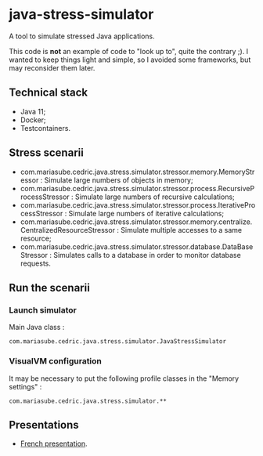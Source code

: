 # java-stress-simulator
A tool to simulate stressed Java applications.

This code is **not** an example of code to "look up to", quite the contrary ;). I wanted to keep things light and simple, so I avoided some frameworks, but may reconsider them later.

## Technical stack
* Java 11;
* Docker;
* Testcontainers.

## Stress scenarii

* com.mariasube.cedric.java.stress.simulator.stressor.memory.MemoryStressor : Simulate large numbers of objects in memory;
* com.mariasube.cedric.java.stress.simulator.stressor.process.RecursiveProcessStressor : Simulate large numbers of recursive calculations;
* com.mariasube.cedric.java.stress.simulator.stressor.process.IterativeProcessStressor : Simulate large numbers of iterative calculations;
* com.mariasube.cedric.java.stress.simulator.stressor.memory.centralize.CentralizedResourceStressor : Simulate multiple accesses to a same resource;
* com.mariasube.cedric.java.stress.simulator.stressor.database.DataBaseStressor : Simulates calls to a database in order to monitor database requests.

## Run the scenarii

### Launch simulator

Main Java class :

```com.mariasube.cedric.java.stress.simulator.JavaStressSimulator```

### VisualVM configuration

It may be necessary to put the following profile classes in the "Memory settings" :

```com.mariasube.cedric.java.stress.simulator.**```

## Presentations

* [French presentation](presentations/presentation_fr.adoc).
